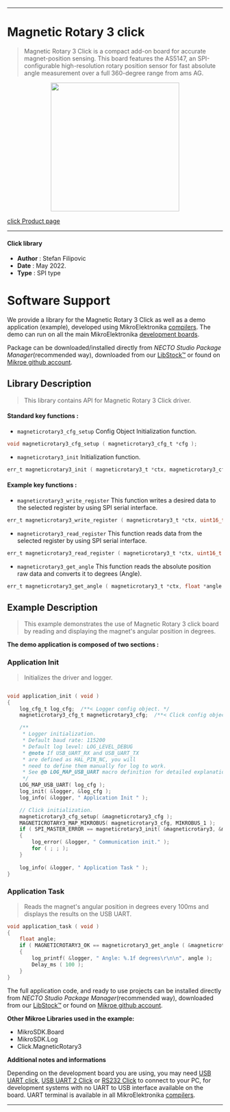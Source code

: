 
---
# Magnetic Rotary 3 click

> Magnetic Rotary 3 Click is a compact add-on board for accurate magnet-position sensing. This board features the AS5147, an SPI-configurable high-resolution rotary position sensor for fast absolute angle measurement over a full 360-degree range from ams AG.

<p align="center">
  <img src="https://download.mikroe.com/images/click_for_ide/magneticrotary3_click.png" height=300px>
</p>

[click Product page](https://www.mikroe.com/magnetic-rotary-3-click)

---


#### Click library

- **Author**        : Stefan Filipovic
- **Date**          : May 2022.
- **Type**          : SPI type


# Software Support

We provide a library for the Magnetic Rotary 3 Click
as well as a demo application (example), developed using MikroElektronika
[compilers](https://www.mikroe.com/necto-studio).
The demo can run on all the main MikroElektronika [development boards](https://www.mikroe.com/development-boards).

Package can be downloaded/installed directly from *NECTO Studio Package Manager*(recommended way), downloaded from our [LibStock&trade;](https://libstock.mikroe.com) or found on [Mikroe github account](https://github.com/MikroElektronika/mikrosdk_click_v2/tree/master/clicks).

## Library Description

> This library contains API for Magnetic Rotary 3 Click driver.

#### Standard key functions :

- `magneticrotary3_cfg_setup` Config Object Initialization function.
```c
void magneticrotary3_cfg_setup ( magneticrotary3_cfg_t *cfg );
```

- `magneticrotary3_init` Initialization function.
```c
err_t magneticrotary3_init ( magneticrotary3_t *ctx, magneticrotary3_cfg_t *cfg );
```

#### Example key functions :

- `magneticrotary3_write_register` This function writes a desired data to the selected register by using SPI serial interface.
```c
err_t magneticrotary3_write_register ( magneticrotary3_t *ctx, uint16_t reg, uint16_t data_in );
```

- `magneticrotary3_read_register` This function reads data from the selected register by using SPI serial interface.
```c
err_t magneticrotary3_read_register ( magneticrotary3_t *ctx, uint16_t reg, uint16_t *data_out );
```

- `magneticrotary3_get_angle` This function reads the absolute position raw data and converts it to degrees (Angle).
```c
err_t magneticrotary3_get_angle ( magneticrotary3_t *ctx, float *angle );
```

## Example Description

> This example demonstrates the use of Magnetic Rotary 3 click board by reading and displaying the magnet's angular position in degrees.

**The demo application is composed of two sections :**

### Application Init

> Initializes the driver and logger.

```c

void application_init ( void )
{
    log_cfg_t log_cfg;  /**< Logger config object. */
    magneticrotary3_cfg_t magneticrotary3_cfg;  /**< Click config object. */

    /** 
     * Logger initialization.
     * Default baud rate: 115200
     * Default log level: LOG_LEVEL_DEBUG
     * @note If USB_UART_RX and USB_UART_TX 
     * are defined as HAL_PIN_NC, you will 
     * need to define them manually for log to work. 
     * See @b LOG_MAP_USB_UART macro definition for detailed explanation.
     */
    LOG_MAP_USB_UART( log_cfg );
    log_init( &logger, &log_cfg );
    log_info( &logger, " Application Init " );

    // Click initialization.
    magneticrotary3_cfg_setup( &magneticrotary3_cfg );
    MAGNETICROTARY3_MAP_MIKROBUS( magneticrotary3_cfg, MIKROBUS_1 );
    if ( SPI_MASTER_ERROR == magneticrotary3_init( &magneticrotary3, &magneticrotary3_cfg ) )
    {
        log_error( &logger, " Communication init." );
        for ( ; ; );
    }
    
    log_info( &logger, " Application Task " );
}

```

### Application Task

> Reads the magnet's angular position in degrees every 100ms and displays the results on the USB UART.

```c
void application_task ( void )
{
    float angle;
    if ( MAGNETICROTARY3_OK == magneticrotary3_get_angle ( &magneticrotary3, &angle ) )
    {
        log_printf( &logger, " Angle: %.1f degrees\r\n\n", angle );
        Delay_ms ( 100 );
    }
}
```

The full application code, and ready to use projects can be installed directly from *NECTO Studio Package Manager*(recommended way), downloaded from our [LibStock&trade;](https://libstock.mikroe.com) or found on [Mikroe github account](https://github.com/MikroElektronika/mikrosdk_click_v2/tree/master/clicks).

**Other Mikroe Libraries used in the example:**

- MikroSDK.Board
- MikroSDK.Log
- Click.MagneticRotary3

**Additional notes and informations**

Depending on the development board you are using, you may need
[USB UART click](https://www.mikroe.com/usb-uart-click),
[USB UART 2 Click](https://www.mikroe.com/usb-uart-2-click) or
[RS232 Click](https://www.mikroe.com/rs232-click) to connect to your PC, for
development systems with no UART to USB interface available on the board. UART
terminal is available in all MikroElektronika
[compilers](https://shop.mikroe.com/compilers).

---
